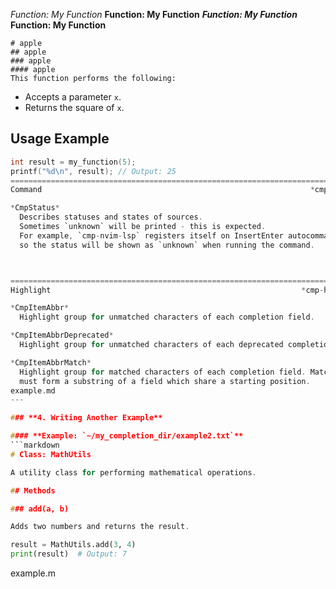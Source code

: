 *Function: My Function*
**Function: My Function**
***Function: My Function***
****Function: My Function****
```
# apple
## apple
### apple
#### apple
This function performs the following:

```
- Accepts a parameter `x`.
- Returns the square of `x`.

## Usage Example

```c
int result = my_function(5);
printf("%d\n", result); // Output: 25
==============================================================================
Command                                                            *cmp-command*

*CmpStatus*
  Describes statuses and states of sources.
  Sometimes `unknown` will be printed - this is expected.
  For example, `cmp-nvim-lsp` registers itself on InsertEnter autocommand
  so the status will be shown as `unknown` when running the command.



==============================================================================
Highlight                                                        *cmp-highlight*

*CmpItemAbbr*
  Highlight group for unmatched characters of each completion field.

*CmpItemAbbrDeprecated*
  Highlight group for unmatched characters of each deprecated completion field.

*CmpItemAbbrMatch*
  Highlight group for matched characters of each completion field. Matched characters
  must form a substring of a field which share a starting position.
example.md
---

### **4. Writing Another Example**

#### **Example: `~/my_completion_dir/example2.txt`**
```markdown
# Class: MathUtils

A utility class for performing mathematical operations.

## Methods

### add(a, b)

Adds two numbers and returns the result.
```

```python
result = MathUtils.add(3, 4)
print(result)  # Output: 7
```
example.m
